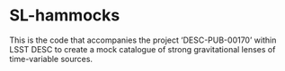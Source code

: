 # SL-hammocks
This is the code that accompanies the project ‘DESC-PUB-00170’ within LSST DESC to create a mock catalogue of strong gravitational lenses of time-variable sources.
